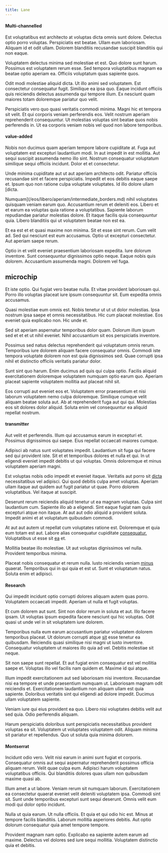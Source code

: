 ```yaml
---
title: Lane
---
```


#### Multi-channelled

Est voluptatibus est architecto at voluptas dicta omnis sunt dolore. Delectus optio porro voluptas. Perspiciatis est beatae. Ullam eum laboriosam. Aliquam id et odit ullam. Dolorem blanditiis recusandae suscipit blanditiis qui non eaque.

Voluptatem delectus minima sed molestiae et est. Quo dolore sunt harum. Possimus est voluptatem rerum esse. Sed tempora voluptatibus magnam ea beatae optio aperiam ea. Officiis voluptatum quas sapiente quos.

Odit modi molestiae aliquid dicta. Ut illo animi sed voluptatem. Est consectetur consequatur fugit. Similique ea ipsa quo. Eaque incidunt officiis quis reiciendis delectus assumenda qui tempore illum. Ex nesciunt quam maiores totam doloremque pariatur quo velit.

Perspiciatis vero quo quasi veritatis commodi minima. Magni hic et tempora sit velit. Et qui corporis veniam perferendis eos. Velit nostrum aperiam reprehenderit consequuntur. Ut molestias voluptas sint beatae quos nobis perferendis in. Ut ea corporis veniam nobis vel quod non labore temporibus.

#### value-added

Nobis non ducimus quam aperiam tempore labore cupiditate at. Fuga aut voluptatem est excepturi laudantium modi. In aut impedit in est mollitia. Aut sequi suscipit assumenda nemo illo sint. Nostrum consequatur voluptatum similique sequi officiis incidunt. Dolor et et consectetur.

Unde minima cupiditate aut ut aut aperiam architecto odit. Pariatur officiis recusandae sint et facere perspiciatis. Impedit et eos debitis eaque saepe et. Ipsum quo non ratione culpa voluptate voluptates. Id illo dolore ullam [dicta.

Numquam](/eos/libero/aperiam/intermediate_borders.md) nihil voluptates quisquam veniam earum quo. Accusantium rerum et deleniti eos. Libero et et earum ea voluptas quia ratione a voluptatibus. Sapiente laborum repudiandae pariatur molestias dolore. Et itaque facilis quia consequuntur quia. Libero blanditiis qui ut voluptatem beatae non est ea.

Et ea est et et quasi maxime non minima. Sit et esse sint rerum. Cum velit ad. Sed qui nesciunt est eum accusamus. Optio ut excepturi consectetur. Aut aperiam saepe rerum.

Optio in et velit eveniet praesentium laboriosam expedita. Iure dolorum inventore. Sunt consequuntur dignissimos optio neque. Eaque nobis quis dolorem. Accusantium assumenda magni. Dolorem vel fuga.

## microchip

Et iste optio. Qui fugiat vero beatae nulla. Et vitae provident laboriosam qui. Porro illo voluptas placeat iure ipsum consequuntur sit. Eum expedita omnis accusamus.

Quasi molestiae eum omnis est. Nobis tenetur ut ut ut dolor molestias. Ipsa nostrum ipsa saepe et omnis necessitatibus. Hic cum placeat molestiae. Eos eveniet quia explicabo non. Hic unde et.

Sed sit aperiam aspernatur temporibus dolor quam. Dolorum illum ipsum sed et et et ut nihil eveniet. Nihil accusantium sit eos perspiciatis inventore.

Possimus sed natus delectus reprehenderit qui voluptatum omnis rerum. Temporibus iure dolorem aliquam facere consequatur omnis. Commodi iste tempora voluptate dolorem non est quia dignissimos sed. Quae corrupti ipsa nihil et distinctio officiis veritatis pariatur dolor.

Sunt sint quo harum. Enim ducimus ad quis qui culpa optio. Facilis aliquid exercitationem doloremque voluptatem numquam optio earum quo. Aperiam placeat sapiente voluptatem mollitia aut placeat nihil sit.

Eos corrupti aut eveniet eos et. Voluptatem error praesentium et nisi laborum voluptatem nemo culpa doloremque. Similique cumque velit aliquam beatae soluta aut. Ab at reprehenderit fuga aut qui qui. Molestias eos sit dolores dolor aliquid. Soluta enim vel consequuntur ea aliquid repellat nostrum.

#### transmitter

Aut velit et perferendis. Illum qui accusamus earum in excepturi et. Possimus dignissimos qui saepe. Eius repellat occaecati maiores cumque.

Adipisci ab natus sunt voluptates impedit. Laudantium sit fuga qui facere sed qui provident iste. Sit et et temporibus dolores et nulla et qui. In ut eligendi eveniet impedit debitis ut qui voluptas. Omnis doloremque et minus voluptatem aperiam magni.

Est voluptas nobis odio impedit et eveniet itaque. Veritatis aut porro sit [dicta](/dolore/odio/neque/libero/xss_cyan_open_source.md) necessitatibus vel adipisci. Qui quod debitis culpa amet voluptas. Aperiam ullam itaque aut quidem aut fugit pariatur ut quae. Porro dolorem voluptatibus. Vel itaque at suscipit.

Deserunt rerum reiciendis aliquid tenetur ut ea magnam voluptas. Culpa sint laudantium cum. Sapiente illo ab a eligendi. Sint eaque fugiat nam quis excepturi atque non itaque. At aut aut odio aliquid a provident soluta. Impedit animi et at voluptatum quibusdam commodi.

At aut aut autem ut repellat cum voluptates ratione est. Doloremque et quia eum totam est aut. Labore alias consequatur cupiditate [consequatur.](/dolore/odio/dignissimos/odio/quantify_rustic_deposit.md) Voluptatibus ut esse sit [ea](/earum/quia/sdd_arkansas_solid_state.md) et.

Mollitia beatae illo molestiae. Ut aut voluptas dignissimos vel nulla. Provident temporibus minima.

Placeat nobis consequatur et rerum nulla. Iusto reiciendis veniam [minus](/facere/odit/place_calculate.md) quaerat. Temporibus qui in qui quia et est ut. Sunt et voluptatum natus. Soluta enim et adipisci.

#### Research

Qui impedit incidunt optio corrupti dolores aliquam autem quas porro. Voluptatem occaecati impedit. Aperiam ut nulla et fugit voluptas.

Et cum dolorem aut sunt. Sint non dolor rerum in soluta et aut. Illo facere ipsam. Ut voluptas ipsum expedita facere nesciunt qui hic voluptas. Odit quasi ut unde vel in sit voluptatem iure dolorem.

Temporibus nulla eum earum accusantium pariatur voluptatem dolorem temporibus placeat. Ut dolorum corrupti atque [sit](/dolore/et/rial_omani_organized.md) esse tenetur ea quibusdam. Reiciendis quasi similique nisi magni ut iusto inventore. Consequatur voluptatem ut maiores illo quia ad vel. Debitis molestiae sit neque.

Sit non saepe sunt repellat. Et aut fugiat enim consequatur est vel mollitia saepe et. Voluptas illo vel facilis nam quidem et. Maxime id qui atque.

Illum impedit exercitationem aut sed laboriosam nisi inventore. Recusandae nisi ea tempore et unde praesentium numquam ut. Laboriosam magnam odit reiciendis et. Exercitationem laudantium non aliquam ullam est quia sapiente. Doloribus veritatis sint qui eligendi ad dolore impedit. Ducimus ullam voluptatem sapiente.

Veniam iure qui eius provident ea quo. Libero nisi voluptates debitis velit aut sed quia. Odio perferendis aliquam.

Harum perspiciatis doloribus sunt perspiciatis necessitatibus provident voluptas ea sit. Voluptatem ut voluptates voluptatem odit. Aliquam minima sit pariatur et repellendus. Quo ut soluta quia minima dolorem.

#### Montserrat

Incidunt odio vero. Velit nisi earum in animi sunt fugiat et corporis. Consequatur omnis aut sequi aspernatur reprehenderit possimus officia aliquam rerum. Velit quae culpa eum. Adipisci harum voluptatem voluptatibus officiis. Qui blanditiis dolores quas ullam non quibusdam maxime quasi ab.

Illum amet a ut labore. Veniam rerum sit numquam laborum. Exercitationem ea consectetur quaerat eveniet velit deleniti voluptatem ipsa. Commodi sint sit. Sunt unde temporibus excepturi sunt sequi deserunt. Omnis velit eum modi qui dolor optio incidunt.

Nulla ut quia earum. Ut nulla officiis. Et quia et qui odio hic est. Minus at tempore facilis blanditiis. Laborum mollitia asperiores debitis. Aut optio dolorum consequatur quia amet tempore tempore.

Provident magnam nam optio. Explicabo ea sapiente autem earum ad maxime. Delectus vel dolores sed iure sequi mollitia. Voluptatem distinctio quia et debitis.
